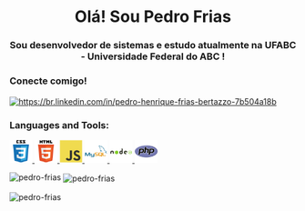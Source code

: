 <h1 align="center">Olá! Sou Pedro Frias</h1>
<h3 align="center">Sou desenvolvedor de sistemas e estudo atualmente na UFABC - Universidade Federal do ABC !</h3>
<h3 align="left">Conecte comigo!</h3>
<p align="left">
<a href="https://linkedin.com/in/https://br.linkedin.com/in/pedro-henrique-frias-bertazzo-7b504a18b" target="blank"><img align="center" src="https://raw.githubusercontent.com/rahuldkjain/github-profile-readme-generator/master/src/images/icons/Social/linked-in-alt.svg" alt="https://br.linkedin.com/in/pedro-henrique-frias-bertazzo-7b504a18b" height="30" width="40" /></a>
</p>

<h3 align="left">Languages and Tools:</h3>
<p align="left"> <a href="https://www.w3schools.com/css/" target="_blank" rel="noreferrer"> <img src="https://raw.githubusercontent.com/devicons/devicon/master/icons/css3/css3-original-wordmark.svg" alt="css3" width="40" height="40"/> </a> <a href="https://www.w3.org/html/" target="_blank" rel="noreferrer"> <img src="https://raw.githubusercontent.com/devicons/devicon/master/icons/html5/html5-original-wordmark.svg" alt="html5" width="40" height="40"/> </a> <a href="https://developer.mozilla.org/en-US/docs/Web/JavaScript" target="_blank" rel="noreferrer"> <img src="https://raw.githubusercontent.com/devicons/devicon/master/icons/javascript/javascript-original.svg" alt="javascript" width="40" height="40"/> </a> <a href="https://www.mysql.com/" target="_blank" rel="noreferrer"> <img src="https://raw.githubusercontent.com/devicons/devicon/master/icons/mysql/mysql-original-wordmark.svg" alt="mysql" width="40" height="40"/> </a> <a href="https://nodejs.org" target="_blank" rel="noreferrer"> <img src="https://raw.githubusercontent.com/devicons/devicon/master/icons/nodejs/nodejs-original-wordmark.svg" alt="nodejs" width="40" height="40"/> </a> <a href="https://www.php.net" target="_blank" rel="noreferrer"> <img src="https://raw.githubusercontent.com/devicons/devicon/master/icons/php/php-original.svg" alt="php" width="40" height="40"/> </a> </p>

<p><img align="left" src="https://github-readme-stats.vercel.app/api/top-langs?username=pedro-frias&show_icons=true&locale=en&layout=compact" alt="pedro-frias" /></p>

<p>&nbsp;<img align="center" src="https://github-readme-stats.vercel.app/api?username=pedro-frias&show_icons=true&locale=en" alt="pedro-frias" /></p>

<p><img align="center" src="https://github-readme-streak-stats.herokuapp.com/?user=pedro-frias&" alt="pedro-frias" /></p>
